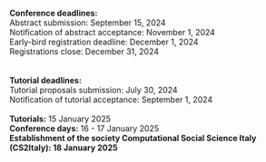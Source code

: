 <b>Conference deadlines:</b><br/>
Abstract submission: September 15, 2024<br/>
Notification of abstract acceptance: November 1, 2024<br/>
Early-bird registration deadline: December 1, 2024<br/>
Registrations close: December 31, 2024<br/>
<br/>
<br/>
<b>Tutorial deadlines:</b><br/>
Tutorial proposals submission: July 30, 2024<br/>
Notification of tutorial acceptance: September 1, 2024<br/>
<br/>
<b>Tutorials:</b> 15 January 2025<br/>
<b>Conference days:</b> 16 - 17 January 2025<br/>
<b>Establishment of the society <b>Computational Social Science Italy (CS2Italy):</b> 18 January 2025